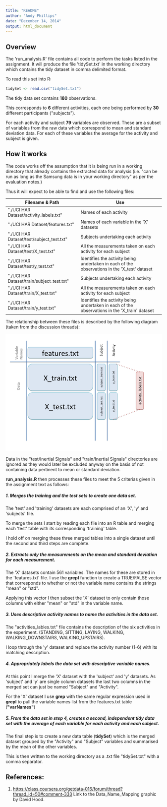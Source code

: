 ```yaml
---
title: "README"
author: "Andy Phillips"
date: "December 14, 2014"
output: html_document
---
```

Overview
--------

The 'run_analysis.R' file contains all code to perform the tasks listed in the assignment. It will produce the file 'tidySet.txt' in the working directory which contains the tidy dataset in comma delimited format. 

To read this set into R:


```r
tidySet <- read.csv("tidySet.txt")
```

The tidy data set contains **180** observations.  

This corresponds to **6** different activities, each one being performed by **30** different participants ("subjects"). 

For each activity and subject **79** variables are observed. These are a subset of variables from the raw data which correspond to mean and standard deviation data. For each of these variables the average for the activity and subject is given.  

How it works
------------

The code works off the assumption that it is being run in a working directory that already contains the extracted data for analysis (i.e. "can be run as long as the Samsung data is in your working directory" as per the evaluation notes.)

Thus it will expect to be able to find and use the following files:  

|Filename & Path | Use |  
|----------------|-----|  
|"./UCI HAR Dataset/activity_labels.txt"|Names of each activity|  
|"./UCI HAR Dataset/features.txt"|Names of each variable in the 'X' datasets|  
|"./UCI HAR Dataset/test/subject_test.txt"|Subjects undertaking each activity|
|"./UCI HAR Dataset/test/X_test.txt"|All the measurements taken on each activity for each subject|  
|"./UCI HAR Dataset/test/y_test.txt"|Identifies the activity being undertaken in each of the observations in the 'X_test' dataset|  
|"./UCI HAR Dataset/train/subject_test.txt"|Subjects undertaking each activity|
|"./UCI HAR Dataset/train/X_test.txt"|All the measurements taken on each activity for each subject|  
|"./UCI HAR Dataset/train/y_test.txt"|Identifies the activity being undertaken in each of the observations in the 'X_train' dataset| 

The relationship between these files is described by the following diagram (taken from the discussion threads):  

![Names and Variables](./figures/Data_Name_Mapping.png "Data to Name Mappings")

Data in the "test/Inertial Signals" and "train/Inertial Signals" directories are ignored as they would later be excluded anyway on the basis of not containing data pertinent to mean or standard deviation.

**run_analysis.R** then processes these files to meet the 5 criterias given in the assignment text as follows:

##### 1. Merges the training and the test sets to create one data set.

The 'test' and 'training' datasets are each comprised of an 'X', 'y' and 'subjects' file.  

To merge the sets I start by reading each file into an R table and merging each 'test' table with its corresponding 'training' table.  

I hold off on merging these three merged tables into a single dataset until the second and third steps are complete.


##### 2. Extracts only the measurements on the mean and standard deviation for each measurement.

The 'X' datasets contain 561 variables. The names for these are stored in the 'features.txt' file.
I use the **grepl** function to create a TRUE/FALSE vector that corresponds to whether or not the variable name contains the strings "mean" or "std".  

Applying this vector I then subset the 'X' dataset to only contain those columns with either "mean" or "std" in the variable name.

##### 3. Uses descriptive activity names to name the activities in the data set.

The "activities_lables.txt" file contains the description of the six activities in the experiment. (STANDING, SITTING, LAYING, WALKING, WALKING_DOWNSTAIRS, WALKING_UPSTAIRS).  

I loop through the 'y' dataset and replace the activity number (1-6) with its matching description. 

##### 4. Appropriately labels the data set with descriptive variable names. 

At this point I merge the 'X' dataset with the 'subject' and 'y' datasets. As 'subject' and 'y' are single column datasets the last two columns in the merged set can just be named "Subject" and "Activity".   

For the 'X' dataset I use **grep** with the same regular expression used in **grepl** to pull the variable names list from the features.txt table (**"varNames"**) 

##### 5. From the data set in step 4, creates a second, independent tidy data set with the average of each variable for each activity and each subject.

The final step is to create a new data table (**tidySet**) which is the merged dataset grouped by the "Activity" and "Subject" variables and summarised by the mean of the other variables.  

This is then written to the working directory as a .txt file "tidySet.txt" with a comma separator.

References:
-----------
1. https://class.coursera.org/getdata-016/forum/thread?thread_id=50#comment-333 Link to the Data_Name_Mapping graphic by David Hood.
